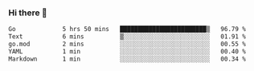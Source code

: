 ### Hi there 👋

<!--
**yeya24/yeya24** is a ✨ _special_ ✨ repository because its `README.md` (this file) appears on your GitHub profile.

Here are some ideas to get you started:

- 🔭 I’m currently working on ...
- 🌱 I’m currently learning ...
- 👯 I’m looking to collaborate on ...
- 🤔 I’m looking for help with ...
- 💬 Ask me about ...
- 📫 How to reach me: ...
- 😄 Pronouns: ...
- ⚡ Fun fact: ...
-->

<!--START_SECTION:waka-->

```txt
Go             5 hrs 50 mins   ████████████████████████▒   96.79 %
Text           6 mins          ▒░░░░░░░░░░░░░░░░░░░░░░░░   01.91 %
go.mod         2 mins          ░░░░░░░░░░░░░░░░░░░░░░░░░   00.55 %
YAML           1 min           ░░░░░░░░░░░░░░░░░░░░░░░░░   00.40 %
Markdown       1 min           ░░░░░░░░░░░░░░░░░░░░░░░░░   00.34 %
```

<!--END_SECTION:waka-->

